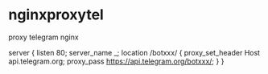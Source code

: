 # nginxproxytel
proxy telegram nginx


server {
        listen 80;
        server_name _;
location /botxxx/ {
    proxy_set_header Host api.telegram.org;
    proxy_pass https://api.telegram.org/botxxx/;
}
}
